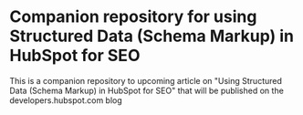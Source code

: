 # Companion repository for using Structured Data (Schema Markup) in HubSpot for SEO
This is a companion repository to upcoming article on "Using Structured Data (Schema Markup) in HubSpot for SEO" that will be published on the developers.hubspot.com blog
